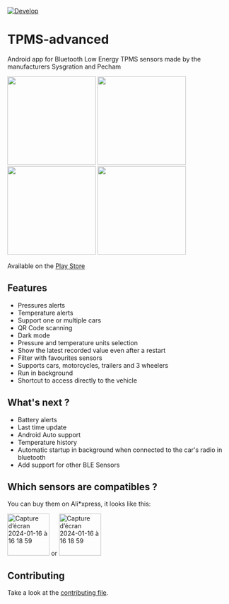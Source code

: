 [![Develop](https://github.com/VincentMasselis/TPMS-advanced/actions/workflows/develop.yml/badge.svg)](https://github.com/VincentMasselis/TPMS-advanced/actions/workflows/develop.yml)

# TPMS-advanced

Android app for Bluetooth Low Energy TPMS sensors made by the manufacturers Sysgration and Pecham 

<img src="https://user-images.githubusercontent.com/6769250/192485450-354d941b-47e7-4078-bede-5c28ace85b30.png" width="200"> <img src="https://user-images.githubusercontent.com/6769250/192485472-8c2c60fd-da54-4703-99db-3113e1339676.png" width="200"> <img src="https://user-images.githubusercontent.com/6769250/192485477-24ef7b35-8b37-4c40-b98e-e7025980d3f6.png" width="200"> <img src="https://user-images.githubusercontent.com/6769250/192485485-493ee137-6d88-43fc-b6fa-e50a31c96696.png" width="200">

Available on
the [Play Store](https://play.google.com/store/apps/details?id=com.masselis.tpmsadvanced)

## Features

* Pressures alerts
* Temperature alerts
* Support one or multiple cars
* QR Code scanning
* Dark mode
* Pressure and temperature units selection
* Show the latest recorded value even after a restart
* Filter with favourites sensors
* Supports cars, motorcycles, trailers and 3 wheelers
* Run in background
* Shortcut to access directly to the vehicle

## What's next ?

* Battery alerts
* Last time update
* Android Auto support
* Temperature history
* Automatic startup in background when connected to the car's radio in bluetooth
* Add support for other BLE Sensors

## Which sensors are compatibles ?

You can buy them on Ali*xpress, it looks like this:

<img width="95" alt="Capture d’écran 2024-01-16 à 16 18 59" src="https://user-images.githubusercontent.com/6769250/192489323-00d1f481-635e-459b-9a43-f2ff75299fa5.png"> or <img width="95" alt="Capture d’écran 2024-01-16 à 16 18 59" src="https://github.com/VincentMasselis/TPMS-advanced/assets/6769250/7534982b-5a44-435a-a489-0877d61adc97">


## Contributing

Take a look at the [contributing file](CONTRIBUTING.md).
